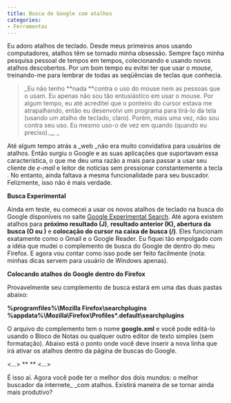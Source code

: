 ```yaml
---
title: Busca do Google com atalhos
categories:
- Ferramentas
---
```


Eu adoro atalhos de teclado. Desde meus primeiros anos usando computadores, atalhos têm se tornado minha obsessão. Sempre faço minha pesquisa pessoal de tempos em tempos, colecionando e usando novos atalhos descobertos. Por um bom tempo eu evitei ter que usar o _mouse_, treinando-me para lembrar de todas as seqüências de teclas que conhecia.




<blockquote>_Eu não tenho **nada **contra o uso do mouse nem as pessoas que o usam. Eu apenas não sou tão entusiástico em usar o mouse. Por algum tempo, eu até acreditei que o ponteiro do cursor estava me atrapalhando, então eu desenvolvi um programa para tirá-lo da tela (usando um atalho de teclado, claro). Porém, mais uma vez, não sou contra seu uso. Eu mesmo uso-o de vez em quando (quando eu preciso).__
_</blockquote>


Até algum tempo atrás a _web _não era muito convidativa para usuários de atalhos. Então surgiu o Google e as suas aplicações que suportavam essa característica, o que me deu uma razão a mais para passar a usar seu cliente de _e-mail_ e leitor de notícias sem pressionar constantemente a tecla <tab>. No entanto, ainda faltava a mesma funcionalidade para seu buscador. Felizmente, isso não é mais verdade.

**Busca Experimental**

Ainda em teste, eu comecei a usar os novos atalhos de teclado na busca do Google disponíveis no saite [Google Experimental Search](http://www.google.com/experimental/). Até agora existem atalhos para **próximo resultado (J)**, **resultado anterior (K), abertura da busca (O ou <enter>)** e **colocação do cursor na caixa de busca (/)**. Eles funcionam exatamente como o Gmail e o Google Reader. Eu fiquei tão empolgado com a idéia que mudei o complemento de busca do Google de dentro do meu Firefox. E agora vou contar como isso pode ser feito facilmente (nota: minhas dicas servem para usuário de Windows apenas).

**Colocando atalhos do Google dentro do Firefox**

Provavelmente seu complemento de busca estará em uma das duas pastas abaixo:

**%programfiles%\Mozilla Firefox\searchplugins
%appdata%\Mozilla\Firefox\Profiles\*.default\searchplugins**

O arquivo do complemento tem o nome **google.xml** e você pode editá-lo usando o Bloco de Notas ou qualquer outro editor de texto simples (sem formatação). Abaixo está o ponto onde você deve inserir a nova linha que irá ativar os atalhos dentro da página de buscas do Google.

<Url type="text/html" method="GET" template="http://www.google.com/search">
<Param name="q" value="{searchTerms}"/>
<...>
**<Param name="esrch" value="BetaShortcuts"/> <!-- Google Shortcuts Here -->**
<!-- Dynamic parameters -->
<...>
</Url>

É isso aí. Agora você pode ter o melhor dos dois mundos: o melhor buscador da internete_ _com atalhos. Existirá maneira de se tornar ainda mais produtivo?
